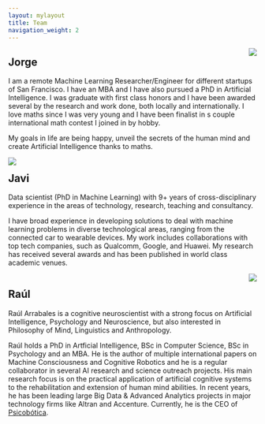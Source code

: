 ```yaml
---
layout: mylayout
title: Team
navigation_weight: 2
---
```


<img src="{{ site.url }}/assets/jorge.jpg"  class="member" style="float: right;"/>

## Jorge

I am a remote Machine Learning Researcher/Engineer for different startups of San Francisco. I have an MBA and I have also pursued a PhD in Artificial Intelligence. I was graduate with first class honors and I have been awarded several by the research and work done, both locally and internationally. I love maths since I was very young and I have been finalist in s couple international math contest I joined in by hobby.  

My goals in life are being happy, unveil the secrets of the human mind and create Artificial Intelligence thanks to maths.

<div style="clear:both;"></div>

<img src="{{ site.url }}/assets/javi.jpg"  class="member" style="float: left;"/>

## Javi

Data scientist (PhD in Machine Learning) with 9+ years of cross-disciplinary experience in the areas of technology, research, teaching and consultancy.

I have broad experience in developing solutions to deal with machine learning problems in diverse technological areas, ranging from the connected car to wearable devices. My work includes collaborations with top tech companies, such as Qualcomm, Google, and Huawei. My research has received several awards and has been published in world class academic venues.

<div style="clear:both;"></div>

<img src="{{ site.url }}/assets/raul.jpg" class="member" style="float: right;"/>

## Raúl

Raúl Arrabales is a cognitive neuroscientist with a strong focus on Artificial Intelligence, Psychology and Neuroscience, but also interested in Philosophy of Mind, Linguistics and Anthropology.

Raúl holds a PhD in Artficial Intelligence, BSc in Computer Science, BSc in Psychology and an MBA. He is the author of multiple international papers on Machine Consciousness and Cognitive Robotics and he is a regular collaborator in several AI research and science outreach projects. His main research focus is on the practical application of artificial cognitive systems to the rehabilitation and extension of human mind abilities. In recent years, he has been leading large Big Data & Advanced Analytics projects in major technology firms like Altran and Accenture. Currently, he is the CEO of <a href="http://www.psicobotica.com" target="_blank">Psicobótica</a>.
